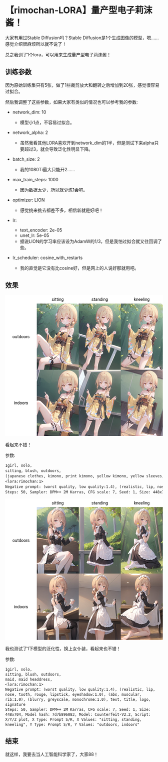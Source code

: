 # 【rimochan-LORA】量产型电子莉沫酱！


大家有用过Stable Diffusion吗？Stable Diffusion是1个生成图像的模型，嗯……感觉介绍很麻烦所以就不说了！

总之我训了1个lora，可以用来生成量产型电子莉沫酱！


## 训练参数

因为原始训练集只有5张，做了1些裁剪放大和翻转之后增加到20张，感觉很容易过拟合。

然后我调整了这些参数，如果大家有类似的情况也可以参考我的参数: 

- network_dim: 10
    - 模型小1点，不容易过拟合。

- network_alpha: 2
    - 虽然我看其他LORA喜欢开到network_dim的1半，但是测试下来alpha只要超过3，就会导致泛化性明显下降。

- batch_size: 2
    - 我的1080Ti最大只能开2……

- max_train_steps: 1000
    - 因为数据太少，所以就少炼1会吧。

- optimizer: LION
    - 感觉挑来挑去都差不多，相信新就是好吧！

- lr:
    - text_encoder: 2e-05
    - unet_lr: 5e-05
    - 据说LION的学习率应该设为AdamW的1/3，但是我怕过拟合就又往回调了些。

- lr_scheduler: cosine_with_restarts
    - 我的直觉是它没有比cosine好，但是网上的人说好那就用吧。


## 效果

![1.jpg](1.jpg)

看起来不错！

参数: 

```txt
1girl, solo,
sitting, blush, outdoors,
(japanese clothes, kimono, print kimono, yellow kimono, yellow sleeves, strapless dress, dress, choker, obi, sash, detached sleeves: 0.8),
<lora:rimochan:1>
Negative prompt: (worst quality, low quality:1.4), (realistic, lip, nose, tooth, rouge, lipstick, eyeshadow:1.0), (abs, muscular, rib:1.0), (blurry, greyscale, monochrome:1.0), text, title, logo, signature
Steps: 50, Sampler: DPM++ 2M Karras, CFG scale: 7, Seed: 1, Size: 448x704, Model hash: 7d7b896083, Model: Counterfeit-V2.2, Script: X/Y/Z plot, X Type: Prompt S/R, X Values: "sitting, standing, kneeling", Y Type: Prompt S/R, Y Values: "outdoors, indoors"
```


![2.jpg](2.jpg)

我也测试了1下模型的泛化性，换上女仆装，看起来也不错！

参数: 

```
1girl, solo,
sitting, blush, outdoors,
maid, maid headdress,
<lora:rimochan:1>
Negative prompt: (worst quality, low quality:1.4), (realistic, lip, nose, tooth, rouge, lipstick, eyeshadow:1.0), (abs, muscular, rib:1.0), (blurry, greyscale, monochrome:1.0), text, title, logo, signature
Steps: 50, Sampler: DPM++ 2M Karras, CFG scale: 7, Seed: 1, Size: 448x704, Model hash: 7d7b896083, Model: Counterfeit-V2.2, Script: X/Y/Z plot, X Type: Prompt S/R, X Values: "sitting, standing, kneeling", Y Type: Prompt S/R, Y Values: "outdoors, indoors"
```


## 结束

就这样，我要去当人工智能科学家了，大家88！
